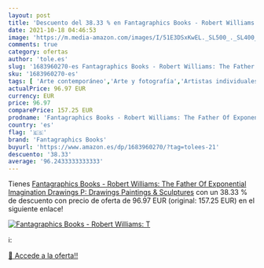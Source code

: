 ```yaml
---
layout: post
title: 'Descuento del 38.33 % en Fantagraphics Books - Robert Williams: T'
date: 2021-10-18 04:46:53
image: 'https://m.media-amazon.com/images/I/51E3DSxKwEL._SL500_._SL400_.jpg'
comments: true
category: ofertas
author: 'tole.es'
slug: '1683960270-es Fantagraphics Books - Robert Williams: The Father Of...'
sku: '1683960270-es'
tags: [ 'Arte contemporáneo','Arte y fotografía','Artistas individuales','Cómics, manga y novelas gráficas','Dibujo','Escultura','Historia','Historia del arte','Historia del arte por tema y concepto','Historia del siglo XX y XXI','Historia, teoría y crítica de arte, cine y fotografía','Libros','Libros juveniles','Pintura','fantagraphics books', ]
actualPrice: 96.97 EUR
currency: EUR
price: 96.97
comparePrice: 157.25 EUR
prodname: 'Fantagraphics Books - Robert Williams: The Father Of Exponential Imagination Drawings  P: Drawings  Paintings  & Sculptures'
country: 'es'
flag: '🇪🇸'
brand: 'Fantagraphics Books'
buyurl: 'https://www.amazon.es/dp/1683960270/?tag=tolees-21'
descuento: '38.33'
average: '96.2433333333333'
---
```


Tienes [Fantagraphics Books - Robert Williams: The Father Of Exponential Imagination Drawings  P: Drawings  Paintings  & Sculptures](https://www.amazon.es/dp/1683960270/?tag=tolees-21) con un 38.33 % de descuento con precio de oferta de 96.97 EUR (original: 157.25 EUR) en el siguiente enlace!

[![Fantagraphics Books - Robert Williams: T](https://m.media-amazon.com/images/I/51E3DSxKwEL._SL500_._SL400_.jpg)](https://www.amazon.es/dp/1683960270/?tag=tolees-21)

ℹ️:


[🛒 Accede a la oferta!!](https://www.amazon.es/dp/1683960270/?tag=tolees-21)

